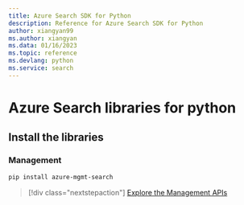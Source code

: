 ```yaml
---
title: Azure Search SDK for Python
description: Reference for Azure Search SDK for Python
author: xiangyan99
ms.author: xiangyan
ms.data: 01/16/2023
ms.topic: reference
ms.devlang: python
ms.service: search
---
```

# Azure Search libraries for python

## Install the libraries


### Management

```bash
pip install azure-mgmt-search
```
> [!div class="nextstepaction"]
> [Explore the Management APIs](/python/api/overview/azure/search/management)
